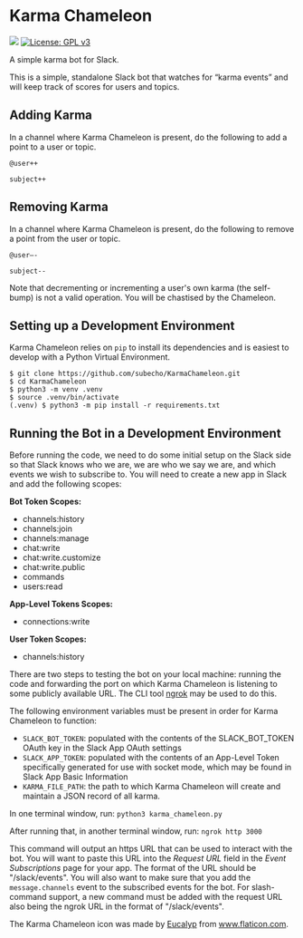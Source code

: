 # Karma Chameleon
![](https://github.com/subecho/KarmaChameleon/workflows/CI%20Tests/badge.svg)
[![License: GPL v3](https://img.shields.io/badge/License-GPLv3-blue.svg)](https://www.gnu.org/licenses/gpl-3.0)

A simple karma bot for Slack.

This is a simple, standalone Slack bot that watches for “karma events” and will keep track
of scores for users and topics.

## Adding Karma
In a channel where Karma Chameleon is present, do the following to add a point to a user
or topic.

`@user++`

`subject++`

## Removing Karma
In a channel where Karma Chameleon is present, do the following to remove a point from the
user or topic.

`@user—-`

`subject--`

Note that decrementing or incrementing a user's own karma (the self-bump) is not a valid
operation. You will be chastised by the Chameleon.

## Setting up a Development Environment
Karma Chameleon relies on `pip` to install its dependencies and is easiest to develop with
a Python Virtual Environment.

```
$ git clone https://github.com/subecho/KarmaChameleon.git
$ cd KarmaChameleon
$ python3 -m venv .venv
$ source .venv/bin/activate
(.venv) $ python3 -m pip install -r requirements.txt
```

## Running the Bot in a Development Environment
Before running the code, we need to do some initial setup on the Slack side so that Slack
knows who we are, we are who we say we are, and which events we wish to subscribe to. You
will need to create a new app in Slack and add the following scopes:

**Bot Token Scopes:**
- channels:history
- channels:join
- channels:manage
- chat:write
- chat:write.customize
- chat:write.public
- commands
- users:read

**App-Level Tokens Scopes:**
- connections:write

**User Token Scopes:**
- channels:history

There are two steps to testing the bot on your local machine: running the code and
forwarding the port on which Karma Chameleon is listening to some publicly available URL.
The CLI tool [ngrok](https://ngrok.com) may be used to do this.

The following environment variables must be present in order for Karma Chameleon to
function:
- `SLACK_BOT_TOKEN`: populated with the contents of the SLACK_BOT_TOKEN OAuth key in the
  Slack App OAuth settings
- `SLACK_APP_TOKEN`: populated with the contents of an App-Level Token specifically
  generated for use with socket mode, which may be found in Slack App Basic Information
- `KARMA_FILE_PATH`: the path to which Karma Chameleon will create and maintain a JSON
  record of all karma.

In one terminal window, run: `python3 karma_chameleon.py`

After running that, in another terminal window, run: `ngrok http 3000`

This command will output an https URL that can be used to interact with the bot. You will
want to paste this URL into the _Request URL_ field in the _Event Subscriptions_ page for
your app. The format of the URL should be "<ngrok URL>/slack/events".  You will also want
to make sure that you add the `message.channels` event to the subscribed events for the
bot.  For slash-command support, a new command must be added with the request URL also
being the ngrok URL in the format of "<ngrok URL>/slack/events".

The Karma Chameleon icon was made by [Eucalyp](https://www.flaticon.com/authors/eucalyp)
from www.flaticon.com.
